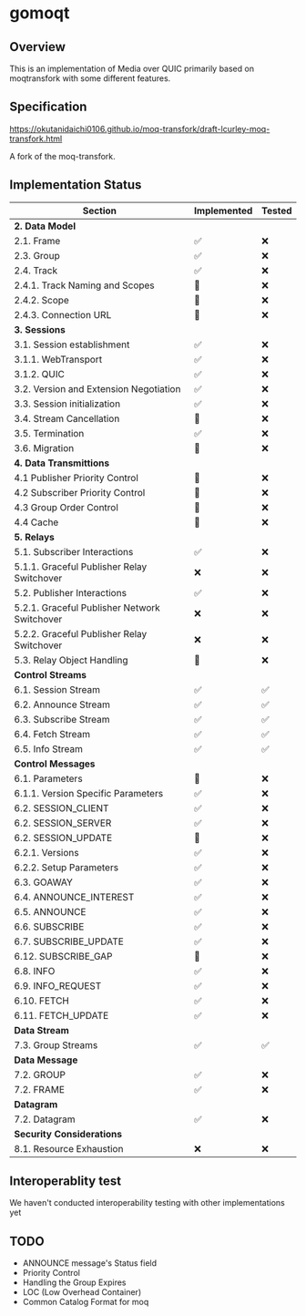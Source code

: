 # gomoqt

## Overview

This is an implementation of Media over QUIC primarily based on moqtransfork with some different features.

## Specification

https://okutanidaichi0106.github.io/moq-transfork/draft-lcurley-moq-transfork.html

A fork of the moq-transfork.

## Implementation Status
| Section                                      | Implemented        | Tested             |
| -------------------------------------------- | ------------------ | ------------------ |
| **2. Data Model**                            |                    |                    |
| 2.1. Frame                                   | :white_check_mark: | :x:                |
| 2.3. Group                                   | :white_check_mark: | :x:                |
| 2.4. Track                                   | :white_check_mark: | :x:                |
| 2.4.1. Track Naming and Scopes               | :construction:     | :x:                |
| 2.4.2. Scope                                 | :construction:     | :x:                |
| 2.4.3. Connection URL                        | :construction:     | :x:                |
| **3. Sessions**                              |                    |                    |
| 3.1. Session establishment                   | :white_check_mark: | :x:                |
| 3.1.1. WebTransport                          | :white_check_mark: | :x:                |
| 3.1.2. QUIC                                  | :white_check_mark: | :x:                |
| 3.2. Version and Extension Negotiation       | :white_check_mark: | :x:                |
| 3.3. Session initialization                  | :white_check_mark: | :x:                |
| 3.4. Stream Cancellation                     | :construction:     | :x:                |
| 3.5. Termination                             | :white_check_mark: | :x:                |
| 3.6. Migration                               | :construction:     | :x:                |
| **4. Data Transmittions**                    |                    |                    |
| 4.1 Publisher Priority Control               | :construction:     | :x:                |
| 4.2 Subscriber Priority Control              | :construction:     | :x:                |
| 4.3 Group Order Control                      | :construction:     | :x:                |
| 4.4 Cache                                    | :construction:     | :x:                |
| **5. Relays**                                |                    |                    |
| 5.1. Subscriber Interactions                 | :white_check_mark: | :x:                |
| 5.1.1. Graceful Publisher Relay Switchover   | :x:                | :x:                |
| 5.2. Publisher Interactions                  | :white_check_mark: | :x:                |
| 5.2.1. Graceful Publisher Network Switchover | :x:                | :x:                |
| 5.2.2. Graceful Publisher Relay Switchover   | :x:                | :x:                |
| 5.3. Relay Object Handling                   | :construction:     | :x:                |
| **Control Streams**                          |                    |                    |
| 6.1. Session Stream                          | :white_check_mark: | :white_check_mark: |
| 6.2. Announce Stream                         | :white_check_mark: | :white_check_mark: |
| 6.3. Subscribe Stream                        | :white_check_mark: | :white_check_mark: |
| 6.4. Fetch Stream                            | :white_check_mark: | :white_check_mark: |
| 6.5. Info Stream                             | :white_check_mark: | :white_check_mark: |
| **Control Messages**                         |                    |                    |
| 6.1. Parameters                              | :construction:     | :x:                |
| 6.1.1. Version Specific Parameters           | :white_check_mark: | :x:                |
| 6.2. SESSION_CLIENT                          | :white_check_mark: | :x:                |
| 6.2. SESSION_SERVER                          | :white_check_mark: | :x:                |
| 6.2. SESSION_UPDATE                          | :construction:     | :x:                |
| 6.2.1. Versions                              | :white_check_mark: | :x:                |
| 6.2.2. Setup Parameters                      | :white_check_mark: | :x:                |
| 6.3. GOAWAY                                  | :white_check_mark: | :x:                |
| 6.4. ANNOUNCE_INTEREST                       | :white_check_mark: | :x:                |
| 6.5. ANNOUNCE                                | :white_check_mark: | :x:                |
| 6.6. SUBSCRIBE                               | :white_check_mark: | :x:                |
| 6.7. SUBSCRIBE_UPDATE                        | :white_check_mark: | :x:                |
| 6.12. SUBSCRIBE_GAP                          | :construction:     | :x:                |
| 6.8. INFO                                    | :white_check_mark: | :x:                |
| 6.9. INFO_REQUEST                            | :white_check_mark: | :x:                |
| 6.10. FETCH                                  | :white_check_mark: | :x:                |
| 6.11. FETCH_UPDATE                           | :white_check_mark: | :x:                |
| **Data Stream**                              |                    |                    |
| 7.3. Group Streams                           | :white_check_mark: | :white_check_mark: |
| **Data Message**                             |                    |                    |
| 7.2. GROUP                                   | :white_check_mark: | :x:                |
| 7.2. FRAME                                   | :white_check_mark: | :x:                |
| **Datagram**                                 |                    |                    |
| 7.2. Datagram                                | :white_check_mark: | :x:                |
| **Security Considerations**                  |                    |                    |
| 8.1. Resource Exhaustion                     | :x:                | :x:                |

## Interoperablity test
We haven't conducted interoperability testing with other implementations yet

## TODO
- ANNOUNCE message's Status field
- Priority Control
- Handling the Group Expires
- LOC (Low Overhead Container)
- Common Catalog Format for moq